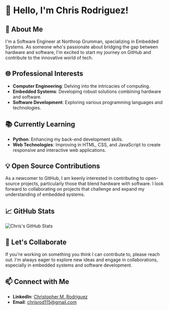 # 👋 Hello, I'm Chris Rodriguez!

## 🚀 About Me
I'm a Software Engineer at Northrop Grumman, specializing in Embedded Systems. As someone who's passionate about bridging the gap between hardware and software, I'm excited to start my journey on GitHub and contribute to the innovative world of tech.

## 🌐 Professional Interests
- **Computer Engineering**: Delving into the intricacies of computing.
- **Embedded Systems**: Developing robust solutions combining hardware and software.
- **Software Development**: Exploring various programming languages and technologies.

## 📚 Currently Learning
- **Python**: Enhancing my back-end development skills.
- **Web Technologies**: Improving in HTML, CSS, and JavaScript to create responsive and interactive web applications.

## 💡 Open Source Contributions
As a newcomer to GitHub, I am keenly interested in contributing to open-source projects, particularly those that blend hardware with software. I look forward to collaborating on projects that challenge and expand my understanding of embedded systems.

## 📈 GitHub Stats
![Chris's GitHub Stats](https://github-readme-stats.vercel.app/api?username=chrisrod115&show_icons=true)

## 🌟 Let's Collaborate
If you're working on something you think I can contribute to, please reach out. I'm always eager to explore new ideas and engage in collaborations, especially in embedded systems and software development.

## 📫 Connect with Me
- **LinkedIn**: [Christopher M. Rodriguez](www.linkedin.com/in/christoher-m-rodriguez)
- **Email**: [chrisrod115@gmail.com](mailto:chrisrod115@gmail.com)

<!---
chrisrod115/chrisrod115 is a ✨ special ✨ repository because its `README.md` (this file) appears on your GitHub profile.
You can click the Preview link to take a look at your changes.
--->
